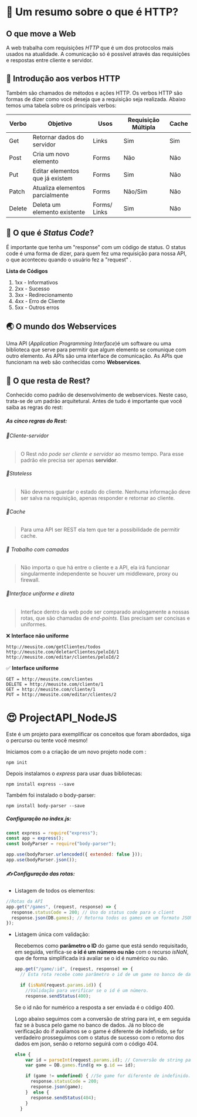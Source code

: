 # 🔮 Um resumo sobre o que é HTTP?

## O que move a Web

A web trabalha com requisições _HTTP_ que é um dos protocolos mais usados na atualidade. A comunicação só é possível através das requisições e respostas entre cliente e servidor.

## 🎯 Introdução aos verbos HTTP

Também são chamados de métodos e ações HTTP. Os verbos HTTP são formas de dizer como você deseja que a requisição seja realizada. Abaixo temos uma tabela sobre os principais verbos:

| Verbo  | Objetivo                        | Usos         | Requisição Múltipla | Cache |
| ------ | ------------------------------- | ------------ | ------------------- | ----- |
| Get    | Retornar dados do servidor      | Links        | Sim                 | Sim   |
| Post   | Cria um novo elemento           | Forms        | Não                 | Não   |
| Put    | Editar elementos que já existem | Forms        | Sim                 | Não   |
| Patch  | Atualiza elementos parcialmente | Forms        | Não/Sim             | Não   |
| Delete | Deleta um elemento existente    | Forms/ Links | Sim                 | Não   |



##  🧐 O que é *Status Code*?

É importante que tenha um "response" com um código de status. O status code é uma forma de dizer, para quem fez uma  requisição para  nossa API, o que aconteceu quando o usuário fez a "request"  .

**Lista de Códigos**

1. 1xx - Informativos
2. 2xx - Sucesso
3. 3xx - Redirecionamento
4. 4xx - Erro de Cliente
5. 5xx - Outros erros 



## 🌏 O mundo dos Webservices

Uma API (*Application Programming Interface*)é um software ou uma biblioteca que serve para permitir que algum elemento se comunique com outro elemento. As APIs são uma interface de comunicação. As APIs que funcionam na web são conhecidas como **Webservices**. 



## 🥱 O que resta de Rest?

Conhecido como padrão de desenvolvimento de webservices.  Neste caso, trata-se de um padrão arquitetural. Antes de tudo é importante que você saiba as regras do rest: 

##### As cinco regras do Rest:

###### 👥Cliente-servidor

> O Rest *não pode ser cliente e servidor* ao mesmo tempo. Para esse padrão ele precisa ser apenas **servidor**.



###### 🔄Stateless

> Não devemos guardar o estado do cliente. Nenhuma informação deve ser salva na requisição, apenas responder e retornar ao cliente.



###### 🔣Cache

> Para uma API ser REST ela tem que ter a possibilidade de permitir cache. 



###### 🎨 Trabalho com camadas

>  Não importa o que há entre o cliente e a API, ela irá funcionar singularmente independente se houver um middleware, proxy ou firewall. 



###### 🔲Interface uniforme e direta 

> Interface dentro da web pode ser comparado analogamente a nossas rotas, que são chamadas de *end-points*. Elas precisam ser concisas e uniformes.



❌ **Interface não uniforme**

```http
http://meusite.com/getClientes/todos
http://meusite.com/deletarClientes/peloId/1
http://meusite.com/editar/clientes/peloId/2
```



✅ **Interface uniforme**

```http
GET = http://meusite.com/clientes
DELETE = http://meusite.com/cliente/1
GET = http://meusite.com/cliente/1
PUT = http://meusite.com/editar/clientes/2
```



# 😍 ProjectAPI_NodeJS

Este é um projeto para exemplificar os conceitos que foram abordados, siga o percurso ou tente você mesmo! 

Iniciamos com o a criação de um novo projeto node com :

```
npm init
```

Depois instalamos o *express* para usar duas bibliotecas:

```
npm install express --save
```

Também foi instalado o body-parser: 

```
npm install body-parser --save
```



##### Configuração no index.js:

```js
const express = require("express");
const app = express();
const bodyParser = require("body-parser");

app.use(bodyParser.urlencoded({ extended: false }));
app.use(bodyParser.json());
```



##### ✍ Configuração das rotas:

- Listagem de todos os elementos:

```js
//Rotas da API
app.get("/games", (request, response) => {
  response.statusCode = 200; // Uso do status code para o client
  response.json(DB.games); // Retorna todos os games em um formato JSON
});
```

- Listagem única com validação:

  Recebemos como **parâmetro o ID** do game que está sendo requisitado, em seguida, verifica-se **o id é um número ou não** com o recurso *isNaN*, que de forma simplificada irá avaliar se o id é numérico ou não.

  ```js
  app.get("/game/:id", (request, response) => {
    // Esta rota recebe como parâmetro o id de um game no banco de dados
  
    if (isNaN(request.params.id)) {
      //Validação para verificar se o id é um número.
      response.sendStatus(400);
  ```

  Se o id  não for numérico a resposta a ser enviada é o código 400.

  Logo abaixo seguimos com a conversão de string para int, e em seguida faz se à busca pelo game no banco de dados. Já no bloco de verificação do if avaliamos se o game é diferente de indefinido, se for  verdadeiro prosseguimos com o status de sucesso com o retorno dos dados em json, senão o retorno seguirá com o código 404.

  ```js
  else {
      var id = parseInt(request.params.id); // Conversão de string para int
      var game = DB.games.find(g => g.id == id);
  
      if (game != undefined) { //Se game for diferente de indefinido...
        response.statusCode = 200;
        response.json(game);
      }  else {
        response.sendStatus(404);
      }
    }
  ```

  
